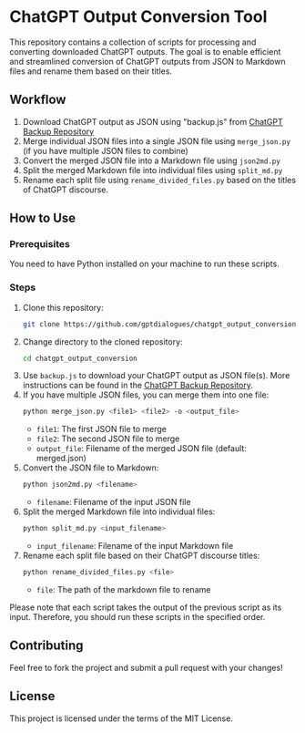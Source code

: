 # ChatGPT Output Conversion Tool

This repository contains a collection of scripts for processing and converting downloaded ChatGPT outputs. The goal is to enable efficient and streamlined conversion of ChatGPT outputs from JSON to Markdown files and rename them based on their titles.

## Workflow

1. Download ChatGPT output as JSON using "backup.js" from [ChatGPT Backup Repository](https://github.com/abacaj/chatgpt-backup)
2. Merge individual JSON files into a single JSON file using `merge_json.py` (if you have multiple JSON files to combine)
3. Convert the merged JSON file into a Markdown file using `json2md.py`
4. Split the merged Markdown file into individual files using `split_md.py`
5. Rename each split file using `rename_divided_files.py` based on the titles of ChatGPT discourse.

## How to Use

### Prerequisites

You need to have Python installed on your machine to run these scripts. 

### Steps

1. Clone this repository:
    ```sh
    git clone https://github.com/gptdialogues/chatgpt_output_conversion.git
    ```
2. Change directory to the cloned repository:
    ```sh
    cd chatgpt_output_conversion
    ```
3. Use `backup.js` to download your ChatGPT output as JSON file(s). More instructions can be found in the [ChatGPT Backup Repository](https://github.com/abacaj/chatgpt-backup).
4. If you have multiple JSON files, you can merge them into one file:
    ```sh
    python merge_json.py <file1> <file2> -o <output_file>
    ```
    - `file1`: The first JSON file to merge
    - `file2`: The second JSON file to merge
    - `output_file`: Filename of the merged JSON file (default: merged.json)
5. Convert the JSON file to Markdown:
    ```sh
    python json2md.py <filename>
    ```
    - `filename`: Filename of the input JSON file
6. Split the merged Markdown file into individual files:
    ```sh
    python split_md.py <input_filename>
    ```
    - `input_filename`: Filename of the input Markdown file
7. Rename each split file based on their ChatGPT discourse titles:
    ```sh
    python rename_divided_files.py <file>
    ```
    - `file`: The path of the markdown file to rename

Please note that each script takes the output of the previous script as its input. Therefore, you should run these scripts in the specified order.

## Contributing

Feel free to fork the project and submit a pull request with your changes!

## License

This project is licensed under the terms of the MIT License.
